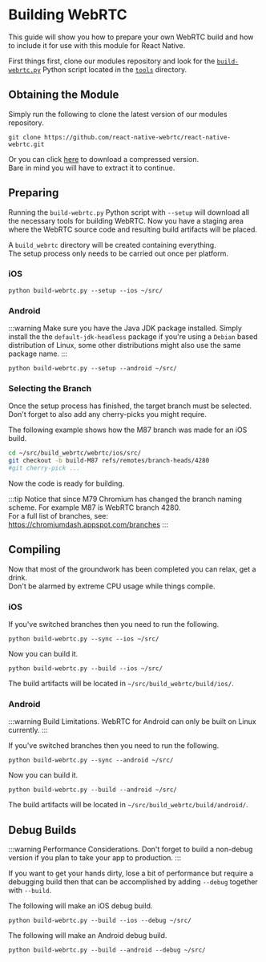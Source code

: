 # Building WebRTC

This guide will show you how to prepare your own WebRTC build and how to include it for use with this module for React Native.  
  
First things first, clone our modules repository and look for the [`build-webrtc.py`](https://raw.githubusercontent.com/react-native-webrtc/react-native-webrtc/master/tools/build-webrtc.py) Python script located in the [`tools`](https://github.com/react-native-webrtc/react-native-webrtc/tree/master/tools) directory.

## Obtaining the Module

Simply run the following to clone the latest version of our modules repository.  

```
git clone https://github.com/react-native-webrtc/react-native-webrtc.git
```

Or you can click [here](https://github.com/react-native-webrtc/react-native-webrtc/archive/refs/heads/master.zip) to download a compressed version.  
Bare in mind you will have to extract it to continue.  

## Preparing

Running the `build-webrtc.py` Python script with `--setup` will download all the necessary tools for building WebRTC.
Now you have a staging area where the WebRTC source code and resulting build artifacts will be placed.  
  
A `build_webrtc` directory will be created containing everything.  
The setup process only needs to be carried out once per platform.

### iOS

```
python build-webrtc.py --setup --ios ~/src/
```

### Android

:::warning Make sure you have the Java JDK package installed.
Simply install the the `default-jdk-headless` package if you're using a `Debian` based distribution of Linux,
some other distributions might also use the same package name.
:::

```
python build-webrtc.py --setup --android ~/src/
```

### Selecting the Branch

Once the setup process has finished, the target branch must be selected.  
Don't forget to also add any cherry-picks you might require.  
  
The following example shows how the M87 branch was made for an iOS build.

```bash
cd ~/src/build_webrtc/webrtc/ios/src/
git checkout -b build-M87 refs/remotes/branch-heads/4280
#git cherry-pick ...
```

Now the code is ready for building.  
  
:::tip Notice that since M79 Chromium has changed the branch naming scheme.
For example M87 is WebRTC branch 4280.  
For a full list of branches, see: https://chromiumdash.appspot.com/branches
:::

## Compiling

Now that most of the groundwork has been completed you can relax, get a drink.  
Don't be alarmed by extreme CPU usage while things compile.

### iOS

If you've switched branches then you need to run the following.

```
python build-webrtc.py --sync --ios ~/src/
```

Now you can build it.

```
python build-webrtc.py --build --ios ~/src/
```

The build artifacts will be located in `~/src/build_webrtc/build/ios/`.

### Android


:::warning Build Limitations.
WebRTC for Android can only be built on Linux currently.
:::
  
If you've switched branches then you need to run the following.

```
python build-webrtc.py --sync --android ~/src/
```

Now you can build it.

```
python build-webrtc.py --build --android ~/src/
```

The build artifacts will be located in `~/src/build_webrtc/build/android/`.

## Debug Builds

:::warning Performance Considerations.
Don't forget to build a non-debug version if you plan to take your app to production.
:::

If you want to get your hands dirty, lose a bit of performance but require a debugging build then that can be accomplished by adding `--debug` together with `--build`.  
  
The following will make an iOS debug build.

```
python build-webrtc.py --build --ios --debug ~/src/
```

The following will make an Android debug build.

```
python build-webrtc.py --build --android --debug ~/src/
```
